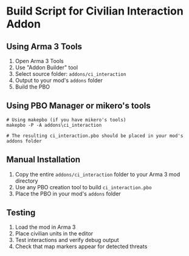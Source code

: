 # Build Script for Civilian Interaction Addon

## Using Arma 3 Tools
1. Open Arma 3 Tools
2. Use "Addon Builder" tool
3. Select source folder: `addons/ci_interaction`
4. Output to your mod's `addons` folder
5. Build the PBO

## Using PBO Manager or mikero's tools
```batch
# Using makepbo (if you have mikero's tools)
makepbo -P -A addons\ci_interaction

# The resulting ci_interaction.pbo should be placed in your mod's addons folder
```

## Manual Installation
1. Copy the entire `addons/ci_interaction` folder to your Arma 3 mod directory
2. Use any PBO creation tool to build `ci_interaction.pbo`
3. Place the PBO in your mod's `addons` folder

## Testing
1. Load the mod in Arma 3
2. Place civilian units in the editor
3. Test interactions and verify debug output
4. Check that map markers appear for detected threats
